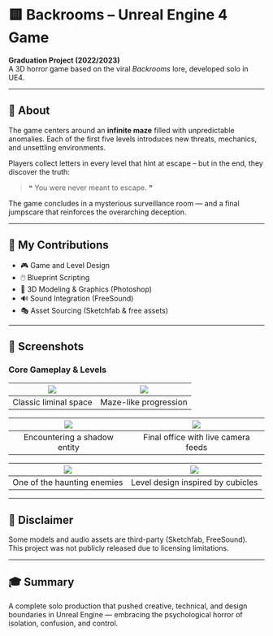 # 🟨 Backrooms – Unreal Engine 4 Game

**Graduation Project (2022/2023)**  
A 3D horror game based on the viral *Backrooms* lore, developed solo in UE4.

---

## 📖 About

The game centers around an **infinite maze** filled with unpredictable anomalies. Each of the first five levels introduces new threats, mechanics, and unsettling environments.

Players collect letters in every level that hint at escape – but in the end, they discover the truth:  
> ❝ You were never meant to escape. ❞

The game concludes in a mysterious surveillance room — and a final jumpscare that reinforces the overarching deception.

---

## 🧠 My Contributions

- 🎮 Game and Level Design  
- 🖱️ Blueprint Scripting  
- 🧱 3D Modeling & Graphics (Photoshop)  
- 🔊 Sound Integration (FreeSound)  
- 🎭 Asset Sourcing (Sketchfab & free assets)

---

## 📸 Screenshots

### Core Gameplay & Levels

| ![](images/level1_backrooms.jpg) | ![](images/level2_maze.jpg) |
|:--:|:--:|
| Classic liminal space | Maze-like progression |

| ![](images/entity_shadow.jpg) | ![](images/control_room.jpg) |
|:--:|:--:|
| Encountering a shadow entity | Final office with live camera feeds |

| ![](images/monster_smile.jpg) | ![](images/office_desks.jpg) |
|:--:|:--:|
| One of the haunting enemies | Level design inspired by cubicles |

---

## 🛑 Disclaimer

Some models and audio assets are third-party (Sketchfab, FreeSound).  
This project was not publicly released due to licensing limitations.

---

## 🎓 Summary

A complete solo production that pushed creative, technical, and design boundaries in Unreal Engine — embracing the psychological horror of isolation, confusion, and control.

